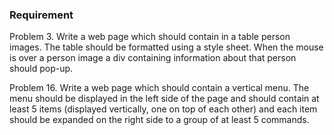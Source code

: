 ### Requirement

Problem 3. Write a web page which should contain in a table person images. The table should be formatted using a style sheet. When the mouse is over a person image a div containing information about that person should pop-up.

Problem 16. Write a web page which should contain a vertical menu. The menu should be displayed in the left side of the page and should contain at least 5 items (displayed vertically, one on top of each other) and each item should be expanded on the right side to a group of at least 5 commands.